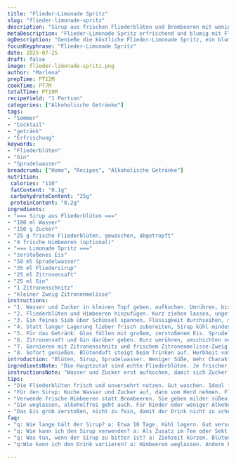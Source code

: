 ```yaml
---
title: "Flieder-Limonade Spritz"
slug: "flieder-limonade-spritz"
description: "Sirup aus frischen Fliederblüten und Brombeeren mit weniger Zucker. Sprudelwasser trifft auf Zitronensaft und Gin. Eis, Zitrone, Fliederzweig. Süß, herb, blumig, leicht spritzig. Kühl servieren, im Glas mit Eis. Sirup hält etwa anderthalb Wochen kühl. Brombeeren tauschen Himbeeren. Weniger Wasser im Sirup. Alles neu arrangiert. Zeiten angepasst. Kleiner Twist: Zitronenmelisse als Garnitur."
metaDescription: "Flieder-Limonade Spritz erfrischend und blumig mit Fliederblüten, Gin und frischen Himbeeren. Ideal für den Sommer."
ogDescription: "Genieße die köstliche Flieder-Limonade Spritz, ein blumiger Cocktail mit Gin und frischen Früchten, perfekt für warme Tage."
focusKeyphrase: "Flieder-Limonade Spritz"
date: 2025-07-25
draft: false
image: flieder-limonade-spritz.png
author: "Marlena"
prepTime: PT12M
cookTime: PT7M
totalTime: PT19M
recipeYield: "1 Portion"
categories: ["Alkoholische Getränke"]
tags:
- "Sommer"
- "Cocktail"
- "getränk"
- "Erfrischung"
keywords:
- "Fliederblüten"
- "Gin"
- "Sprudelwasser"
breadcrumb: ["Home", "Recipes", "Alkoholische Getränke"]
nutrition: 
 calories: "110"
 fatContent: "0.1g"
 carbohydrateContent: "25g"
 proteinContent: "0.2g"
ingredients:
- "=== Sirup aus Fliederblüten ==="
- "180 ml Wasser"
- "150 g Zucker"
- "25 g frische Fliederblüten, gewaschen, abgetropft"
- "4 frische Himbeeren (optional)"
- "=== Limonade Spritz ==="
- "zerstoßenes Eis"
- "50 ml Sprudelwasser"
- "35 ml Fliedersirup"
- "25 ml Zitronensaft"
- "25 ml Gin"
- "1 Zitronenschnitz"
- "kleiner Zweig Zitronenmelisse"
instructions:
- "1. Wasser und Zucker in kleinen Topf geben, aufkochen. Umrühren, bis Zucker fast aufgelöst ist. Hitze reduzieren, vom Herd nehmen."
- "2. Fliederblüten und Himbeeren hinzufügen. Kurz ziehen lassen, ungefähr 45 Minuten. Geschlossen und kühl stellen danach mindestens 30 Minuten."
- "3. Ein feines Sieb über Schüssel spannen. Flüssigkeit durchseihen, mit Löffel leicht auspressen. Blumiges, leicht gefärbtes Sirupwasser auffangen. Reste der Blüten und Früchte wegwerfen oder Kompost."
- "4. Statt langer Lagerung lieber frisch zubereiten, Sirup kühl mindestens 10 Tage haltbar. Noch intensiver mit Gewürznelken, aber hier pur und frisch."
- "5. Für das Getränk: Glas füllen mit großem, zerstoßenem Eis. Sprudelwasser einfüllen, Fliedersirup dazugießen."
- "6. Zitronensaft und Gin darüber geben. Kurz umrühren, umschichten vermeiden."
- "7. Garnieren mit Zitronenschnitz und frischem Zitronenmelisse-Zweig, gibt zusätzliche Frische."
- "8. Sofort genießen. Blütenduft steigt beim Trinken auf. Herbheit vom Gin trifft Süße von Sirup, spritzig durch das Wasser."
introduction: "Blüten, Sirup, Sprudelwasser. Weniger Süße, mehr Charakter. Fliederblüten frisch, Brombeeren ersetzen Mûres. Aromatisch, aber nicht zu stark. Zitronensaft bringt nötige Säure, Gin als Gegenspieler. Eis grob, damit nicht zu schnell Wasser verwässert. Zitronenmelisse als kleiner Twist, hebt die Frische auf die nächste Ebene. Sirup auf dem Herd, kein langes Ziehen, nur kurz. Dann kalt stehen lassen, nicht länger als nötig. Alles in einem hohen Glas mit Eis. Schnelle, leichte Sommervariante. Kein Tamtam, kein Schnickschnack. Einfach blumig-frisch. Die Mengen angepasst, damit nicht zu süß. Statt einem Liter Sirup nur halb so viel, sonst zu dominant. Zubereitungszeit fällt etwas anders aus, dafür intensiver Geschmack."
ingredientsNote: "Die Hauptzutat sind echte Fliederblüten. Je frischer, desto besser. Vor der Verarbeitung gut waschen, nicht wässern. Die Beeren austauschen gegen frische Himbeeren, da sie milder sind, die Süße feiner. Zucker reduziert, weniger süß als üblich, damit das Aroma im Vordergrund steht. Das Wasser für den Sirup etwas weniger, damit die Konzentration höher ist. Für den Duft sorgt der frische Zitronenmelisse-Zweig im Glas. Ist optional, gibt aber sehr frische Kräuternote. Bei Bedarf ohne Alkohol machbar, Gin weglassen. Die Menge Sirup reicht für mehrere Drinks, im Kühlschrank hält er sich etwa zehn Tage, gut verschlossen. Nicht zu lange ziehen lassen, sonst bitter. Blüten kommen nach dem Kochen rein. Himbeeren nur optional, für fruchtige Note. Der Sirup kann auch als süßer Zusatz im Tee oder Sekt dienen."
instructionsNote: "Wasser und Zucker erst aufkochen, damit sich Zucker löst. Dann sofort vom Herd, um Hitze zu verringern. Fliederblüten und Beeren zugeben, ziehen lassen, nicht kochen, sonst Aromaverlust und Bitterstoffe. Ziehdauer etwa 45 Minuten bis eine Stunde, reicht aus für blumige Aromen. Kurz kalt stellen, damit Sirup gut durchzieht. Beim Abseihen mit Löffel nachhelfen, um die Flüssigkeit komplett zu bekommen. Sirup in luftdichtem Glas aufbewahren, maximal 10-12 Tage. Für das Getränk Eis grob zerstoßen, ins Glas füllen. Reihenfolge: zuerst Wasser, dann Sirup, Zitronensaft, Gin. Nicht zu stark umrühren, sonst Kohlensäure verloren. Garnitur zuletzt rein. Zitronenmelisse gibt neben optischem Akzent auch ein Aroma-Upgrade. Sofort servieren, bevor Eis schmilzt und verwässert. Passt gut als leichter Cocktail am Nachmittag oder Sommerabend."
tips:
- "Die Fliederblüten frisch und unversehrt nutzen. Gut waschen. Ideal für die Aromatisierung im Sirup. Der Zuckeranteil reduzieren. Weniger Süße, mehr Aroma."
- "Für den Sirup: Koche Wasser und Zucker auf, dann vom Herd nehmen. Fliederblüten und Himbeeren hinzufügen. Ziehzeit wichtig, aber nicht zu lang. Aromaschutz."
- "Verwende frische Himbeeren statt Brombeeren. Sie geben milder süßen Geschmack. Oder lass sie ganz weg. Sirup hält gut 10 Tage im Kühlschrank. Gut verschlossen."
- "Gin weglassen, alkoholfrei geht auch. Für Kinder oder weniger Alkoholgebrauch ist die Limonade auch ohne möglich. Sprudelwasser zuletzt hinzugeben für die Frische."
- "Das Eis grob zerstoßen, nicht zu fein, damit der Drink nicht zu schnell verwässert. Glas groß wählen. Garnier mit Zitronenmelisse für den zusätzlichen Kick."
faq:
- "q: Wie lange hält der Sirup? a: Etwa 10 Tage. Kühl lagern. Gut verschlossen hilft. Sirup wird intensiver im Geschmack."
- "q: Wie kann ich den Sirup verwenden? a: Als Zusatz im Tee oder Sekt. Vielseitig einsetzbar. Oder einfach so im Glas genießen. Ein richtiger Genuss."
- "q: Was tun, wenn der Sirup zu bitter ist? a: Ziehzeit kürzen. Blüten früh im heißen Wasser. Aromaschutz beachten. Zu lange ziehen, nicht gut."
- "q:Wie kann ich den Drink variieren? a: Himbeeren weglassen. Andere Früchte nutzen. Zitronenmelisse ist optional. Oder gleich ganz ohne Alkohol."

---
```

